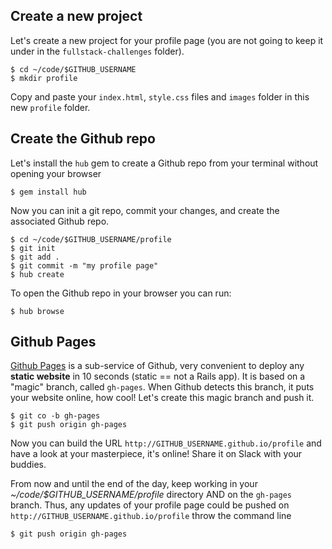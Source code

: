 ## Create a new project

Let's create a new project for your profile page (you are not going to keep it under in the `fullstack-challenges` folder).


```
$ cd ~/code/$GITHUB_USERNAME
$ mkdir profile
```

Copy and paste your `index.html`, `style.css` files and `images` folder in this new `profile` folder.


## Create the Github repo

Let's install the `hub` gem to create a Github repo from your terminal without opening your browser

```
$ gem install hub
```

Now you can init a git repo, commit your changes, and create the associated Github repo.

```
$ cd ~/code/$GITHUB_USERNAME/profile
$ git init
$ git add .
$ git commit -m "my profile page"
$ hub create
```

To open the Github repo in your browser you can run:

```
$ hub browse
```

## Github Pages

[Github Pages](https://pages.github.com/) is a sub-service of Github, very convenient to deploy any **static website** in 10 seconds (static == not a Rails app). It is based on a "magic" branch, called `gh-pages`. When Github detects this branch, it puts your website online, how cool! Let's create this magic branch and push it.

```
$ git co -b gh-pages
$ git push origin gh-pages
```

Now you can build the URL `http://GITHUB_USERNAME.github.io/profile` and have a look at your masterpiece, it's online! Share it on Slack with your buddies.


From now and until the end of the day, keep working in your _~/code/$GITHUB_USERNAME/profile_ directory AND on the `gh-pages` branch. Thus, any updates of your profile page could be pushed on `http://GITHUB_USERNAME.github.io/profile` throw the command line

```
$ git push origin gh-pages
```
